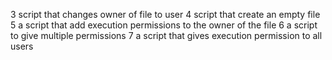 3 script that changes owner of file to user
4 script that create an empty file 
5 a script that add execution permissions to the owner of the file
6 a script to give multiple permissions 
7 a script that gives execution permission to all users
